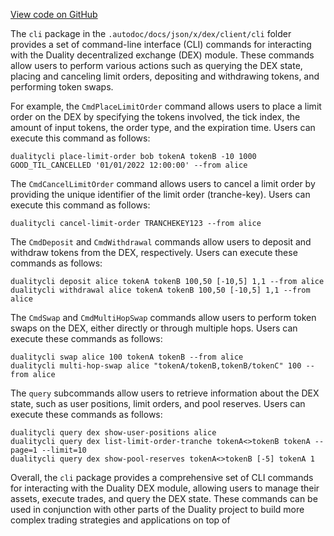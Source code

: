 [View code on GitHub](https://github.com/duality-labs/duality/utodoc/docs/json/x/dex/client/cli)

The `cli` package in the `.autodoc/docs/json/x/dex/client/cli` folder provides a set of command-line interface (CLI) commands for interacting with the Duality decentralized exchange (DEX) module. These commands allow users to perform various actions such as querying the DEX state, placing and canceling limit orders, depositing and withdrawing tokens, and performing token swaps.

For example, the `CmdPlaceLimitOrder` command allows users to place a limit order on the DEX by specifying the tokens involved, the tick index, the amount of input tokens, the order type, and the expiration time. Users can execute this command as follows:

```
dualitycli place-limit-order bob tokenA tokenB -10 1000 GOOD_TIL_CANCELLED '01/01/2022 12:00:00' --from alice
```

The `CmdCancelLimitOrder` command allows users to cancel a limit order by providing the unique identifier of the limit order (tranche-key). Users can execute this command as follows:

```
dualitycli cancel-limit-order TRANCHEKEY123 --from alice
```

The `CmdDeposit` and `CmdWithdrawal` commands allow users to deposit and withdraw tokens from the DEX, respectively. Users can execute these commands as follows:

```
dualitycli deposit alice tokenA tokenB 100,50 [-10,5] 1,1 --from alice
dualitycli withdrawal alice tokenA tokenB 100,50 [-10,5] 1,1 --from alice
```

The `CmdSwap` and `CmdMultiHopSwap` commands allow users to perform token swaps on the DEX, either directly or through multiple hops. Users can execute these commands as follows:

```
dualitycli swap alice 100 tokenA tokenB --from alice
dualitycli multi-hop-swap alice "tokenA/tokenB,tokenB/tokenC" 100 --from alice
```

The `query` subcommands allow users to retrieve information about the DEX state, such as user positions, limit orders, and pool reserves. Users can execute these commands as follows:

```
dualitycli query dex show-user-positions alice
dualitycli query dex list-limit-order-tranche tokenA<>tokenB tokenA --page=1 --limit=10
dualitycli query dex show-pool-reserves tokenA<>tokenB [-5] tokenA 1
```

Overall, the `cli` package provides a comprehensive set of CLI commands for interacting with the Duality DEX module, allowing users to manage their assets, execute trades, and query the DEX state. These commands can be used in conjunction with other parts of the Duality project to build more complex trading strategies and applications on top of
